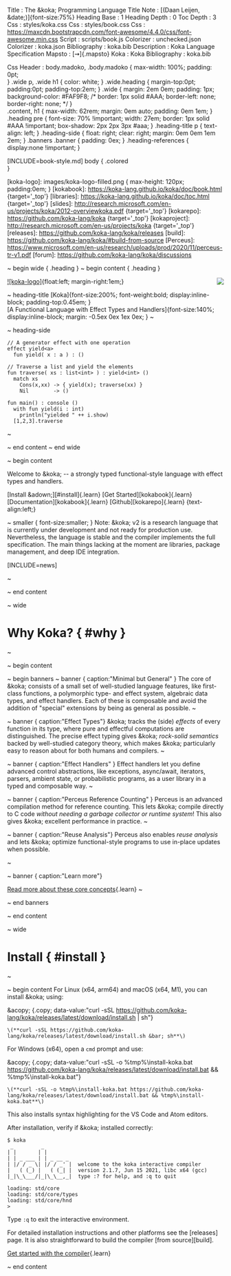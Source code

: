 Title         : The &koka; Programming Language
Title Note    : [(Daan Leijen, &date;)]{font-size:75%}
Heading Base  : 1
Heading Depth : 0
Toc Depth     : 3
Css           : styles/koka.css
Css           : styles/book.css
Css           : https://maxcdn.bootstrapcdn.com/font-awesome/4.4.0/css/font-awesome.min.css
Script        : scripts/book.js
Colorizer     : unchecked.json
Colorizer     : koka.json
Bibliography  : koka.bib
Description   : Koka Language Specification
Mapsto        : [$\rightsquigarrow$]{.mapsto}
Koka          : Koka
Bibliography  : koka.bib

Css Header    :
    body.madoko, .body.madoko {
      max-width: 100%;
      padding: 0pt;      
    }
    .wide p, .wide h1 {
      color: white;
    }
    .wide.heading {
      margin-top:0pt;
      padding:0pt;
      padding-top:2em;
    }
    .wide {
      margin: 2em 0em;
      padding: 1px;
      background-color: #FAF9F8;
      /* border: 1px solid #AAA;
         border-left: none;
         border-right: none; */
    }    
    .content, h1 {
      max-width: 62rem;
      margin: 0em auto;
      padding: 0em 1em;
    }   
    .heading pre {
      font-size: 70% !important;
      width: 27em;
      border: 1px solid #AAA !important;
      box-shadow: 2px 2px 3px #aaa;
    }
    .heading-title p {
      text-align: left;
    }
    .heading-side {
      float: right;
      clear: right;
      margin: 0em 0em 1em 2em;
    }
    .banners .banner {
      padding: 0ex;
    }
    .heading-references {
      display:none !important;
    }


[INCLUDE=book-style.md]
body {
  .colored  
}

[koka-logo]: images/koka-logo-filled.png { max-height: 120px; padding:0em; }
[kokabook]: https://koka-lang.github.io/koka/doc/book.html  {target='_top'}
[libraries]: https://koka-lang.github.io/koka/doc/toc.html {target='_top'}
[slides]: http://research.microsoft.com/en-us/projects/koka/2012-overviewkoka.pdf {target='_top'}
[kokarepo]: https://github.com/koka-lang/koka {target='_top'}
[kokaproject]: http://research.microsoft.com/en-us/projects/koka {target='_top'}
[releases]: https://github.com/koka-lang/koka/releases
[build]: https://github.com/koka-lang/koka/#build-from-source
[Perceus]: https://www.microsoft.com/en-us/research/uploads/prod/2020/11/perceus-tr-v1.pdf
[forum]: https://github.com/koka-lang/koka/discussions


~ begin wide { .heading }
~ begin content { .heading }


[![koka-logo]](book.html){float:left; margin-right:1em;}
[<img align="right" src="https://badges.gitter.im/koka-lang/koka.svg"/>](https://gitter.im/koka-lang/koka?utm_source=badge&utm_medium=badge&utm_campaign=pr-badge&utm_content=badge)

~ heading-title 
[Koka]{font-size:200%; font-weight:bold; display:inline-block; padding-top:0.45em; }\
[A Functional Language with Effect Types and Handlers]{font-size:140%; display:inline-block; margin: -0.5ex 0ex 1ex 0ex; }
~

~ heading-side
```
// A generator effect with one operation
effect yield<a>
  fun yield( x : a ) : ()

// Traverse a list and yield the elements
fun traverse( xs : list<int> ) : yield<int> () 
  match xs
    Cons(x,xx) -> { yield(x); traverse(xx) }
    Nil        -> ()

fun main() : console () 
  with fun yield(i : int)
    println("yielded " ++ i.show)   
  [1,2,3].traverse
```
~


~ end content
~ end wide

~ begin content

Welcome to &koka; -- a strongly typed functional-style language with effect types and handlers.

[Install &adown;][#install]{.learn}
[Get Started][kokabook]{.learn}
[Documentation][kokabook]{.learn}
[Github][kokarepo]{.learn}
{text-align:left;}

~ smaller { font-size:smaller; }
Note: &koka; v2 is a research language that is currently under development
and not ready for production use. 
Nevertheless, the language is stable and the compiler
implements the full specification. The main things lacking at the moment are 
libraries, package management, and deep IDE integration. 

[INCLUDE=news]

~

~ end content

~ wide
# Why Koka? { #why }
~

~ begin content


~ begin banners
~ banner { caption:"Minimal but General" }
The core of &koka; consists of a small set of well-studied language
features, like first-class functions, a polymorphic type- and effect
system, algebraic data types, and effect handlers. Each of these is
composable and avoid the addition of
"special" extensions by being as general as possible.
~

~ banner { caption:"Effect Types"}
&koka; tracks the (side) _effects_ of every
function in its type, where pure and effectful computations are
distinguished. The precise effect typing gives &koka; _rock-solid
semantics_ backed by well-studied category theory, which makes &koka;
particularly easy to reason about for both humans and compilers.
~

~ banner { caption:"Effect Handlers" }
Effect handlers let you define advanced control abstractions,
like exceptions, async/await, iterators, parsers, ambient
state, or probabilistic programs, 
as a user library in a typed and composable way.
~

~ banner { caption:"Perceus Reference Counting" }
Perceus is an advanced compilation method for reference counting.
This lets &koka; compile directly to C code _without needing
a garbage collector or runtime system_! This also gives &koka; 
excellent performance in practice.
~

~ banner { caption:"Reuse Analysis"}
Perceus also enables _reuse analysis_ and lets &koka; optimize 
functional-style programs to use in-place updates
when possible. 
<!--
This makes many functional algorithms behave
like their imperative counterparts on uniquely owned parameters while
degrading gracefully to use copying when persistence is required.
-->
~
<!--
~ banner { caption:"FBIP: Functional But In-Place"}
Reuse analysis leads to a new style of programming that we call _FBIP_.
Just like tail-recursion lets us write loops in terms of 
function calls, reuse analysis lets us write many imperative 
algorithms in a functional style.
~
-->

~ banner { caption:"Learn more"}

[Read more about these core concepts](book.html#why){.learn}
~

~ end banners

~ end content

~ wide
# Install { #install }
~

~ begin content
For  Linux (x64, arm64) and macOS (x64, M1), you can install &koka; using:

&acopy;
{.copy; data-value:"curl -sSL https://github.com/koka-lang/koka/releases/latest/download/install.sh | sh"}

    \(**curl -sSL https://github.com/koka-lang/koka/releases/latest/download/install.sh &bar; sh**\)

For Windows (x64), open a ``cmd`` prompt and use:

&acopy;
{.copy; data-value:"curl -sSL -o %tmp%\install-koka.bat https://github.com/koka-lang/koka/releases/latest/download/install.bat && %tmp%\install-koka.bat"}

    \(**curl -sSL -o %tmp%\install-koka.bat https://github.com/koka-lang/koka/releases/latest/download/install.bat && %tmp%\install-koka.bat**\)

This also installs syntax highlighting for the VS Code and Atom editors.

After installation, verify if &koka; installed correctly:

    $ koka
     _         _
    | |       | |
    | | _ ___ | | _ __ _
    | |/ / _ \| |/ / _' |  welcome to the koka interactive compiler
    |   ( (_) |   ( (_| |  version 2.1.7, Jun 15 2021, libc x64 (gcc)
    |_|\_\___/|_|\_\__,_|  type :? for help, and :q to quit

    loading: std/core
    loading: std/core/types
    loading: std/core/hnd
    > 

Type ``:q`` to exit the interactive environment.

For detailed installation instructions and other platforms see the [releases] page.
It is also straightforward to build the compiler [from source][build].

[Get started with the compiler](book.html#sec-running-the-compiler){.learn}

~ end content


<!--
~ wide
# References
~

~ begin content
[BIB]
~ end content

~ invisible
[@Leijen:msfp;@Leijen:algefftr;@Leijen:algeff;@Xie:effev;@Leijen:scopedlabels;@Leijen:fcheap;@Leijen:async]
~
-->